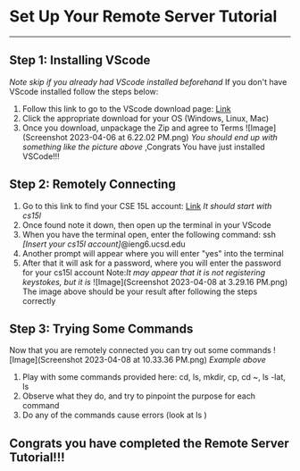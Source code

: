 # Set Up Your Remote Server Tutorial
---

## Step 1: Installing VScode
*Note skip if you already had VScode installed beforehand*
If you don't have VScode installed follow the steps below:
1. Follow this link to go to the VScode download page: [Link](https://code.visualstudio.com/download)
2. Click the appropriate download for your OS (Windows, Linux, Mac)
3. Once you download, unpackage the Zip and agree to Terms
![Image](Screenshot 2023-04-06 at 6.22.02 PM.png)
*You should end up with something like the picture above*
,Congrats You have just installed VSCode!!!

## Step 2: Remotely Connecting
1. Go to this link to find your CSE 15L account: [Link](https://sdacs.ucsd.edu/~icc/index.php) *It should start with cs15l* 
2. Once found note it down, then open up the terminal in your VScode
3. When you have the terminal open, enter the following command: ssh *[Insert your cs15l account]*@ieng6.ucsd.edu
4. Another prompt will appear where you will enter "yes" into the terminal
5. After that it will ask for a password, where you will enter the password for your cs15l account Note:*It may appear that it is not registering keystokes, but it is*
![Image](Screenshot 2023-04-08 at 3.29.16 PM.png)
The image above should be your result after following the steps correctly

## Step 3: Trying Some Commands
Now that you are remotely connected you can try out some commands
![Image](Screenshot 2023-04-08 at 10.33.36 PM.png)
*Example above*
1. Play with some commands provided here: cd, ls, mkdir, cp, cd ~, ls -lat, ls <directory>
2. Observe what they do, and try to pinpoint the purpose for each command
3. Do any of the commands cause errors (look at ls <directory>)
 
 
## Congrats you have completed the Remote Server Tutorial!!!

 
